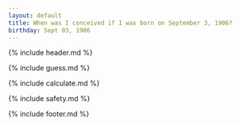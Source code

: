 ```yaml
---
layout: default
title: When was I conceived if I was born on September 3, 1906?
birthday: Sept 03, 1906
---
```


{% include header.md %}

{% include guess.md %}

{% include calculate.md %}

{% include safety.md %}

{% include footer.md %}



